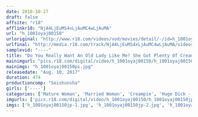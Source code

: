 ```yaml
---
date: 2018-10-27
draft: false
affsite: "r18"
afflinkr18: "NjA4LjEuMS4xLjAuMC4wLjAuMA"
url: "h_1001oyaj00150"
urloriginal: "http://www.r18.com/videos/vod/movies/detail/-/id=h_1001oyaj00150"
urlfinal: "http://media.r18.com/track/NjA4LjEuMS4xLjAuMC4wLjAuMA/videos/vod/movies/detail/-/id=h_1001oyaj00150"
samplevid: "----"
title: "Do You Really Want An Old Lady Like Me? She Got Plenty Of Creampie Sex With These Young And Hard Student Cocks! 32 Ladies/8 Hours"
mainimgurl: "pics.r18.com/digital/video/h_1001oyaj00150/h_1001oyaj00150ps.jpg"
mainimgs: "h_1001oyaj00150ps.jpg"
releasedate: "Aug. 10, 2017"
duration: 474
productioncomp: "Seishunsha"
girls: ['----']
categories: ['Mature Woman', 'Married Woman', 'Creampie', 'Huge Dick - Large Dick', 'Compilation', 'Over 4 Hours']
imgurls: ['pics.r18.com/digital/video/h_1001oyaj00150/h_1001oyaj00150jp-1.jpg', 'pics.r18.com/digital/video/h_1001oyaj00150/h_1001oyaj00150jp-2.jpg', 'pics.r18.com/digital/video/h_1001oyaj00150/h_1001oyaj00150jp-3.jpg', 'pics.r18.com/digital/video/h_1001oyaj00150/h_1001oyaj00150jp-4.jpg', 'pics.r18.com/digital/video/h_1001oyaj00150/h_1001oyaj00150jp-5.jpg', 'pics.r18.com/digital/video/h_1001oyaj00150/h_1001oyaj00150jp-6.jpg', 'pics.r18.com/digital/video/h_1001oyaj00150/h_1001oyaj00150jp-7.jpg', 'pics.r18.com/digital/video/h_1001oyaj00150/h_1001oyaj00150jp-8.jpg', 'pics.r18.com/digital/video/h_1001oyaj00150/h_1001oyaj00150jp-9.jpg', 'pics.r18.com/digital/video/h_1001oyaj00150/h_1001oyaj00150jp-10.jpg', 'pics.r18.com/digital/video/h_1001oyaj00150/h_1001oyaj00150jp-11.jpg', 'pics.r18.com/digital/video/h_1001oyaj00150/h_1001oyaj00150jp-12.jpg', 'pics.r18.com/digital/video/h_1001oyaj00150/h_1001oyaj00150jp-13.jpg', 'pics.r18.com/digital/video/h_1001oyaj00150/h_1001oyaj00150jp-14.jpg', 'pics.r18.com/digital/video/h_1001oyaj00150/h_1001oyaj00150jp-15.jpg', 'pics.r18.com/digital/video/h_1001oyaj00150/h_1001oyaj00150jp-16.jpg', 'pics.r18.com/digital/video/h_1001oyaj00150/h_1001oyaj00150jp-17.jpg', 'pics.r18.com/digital/video/h_1001oyaj00150/h_1001oyaj00150jp-18.jpg', 'pics.r18.com/digital/video/h_1001oyaj00150/h_1001oyaj00150jp-19.jpg', 'pics.r18.com/digital/video/h_1001oyaj00150/h_1001oyaj00150jp-20.jpg']
imgs: ['h_1001oyaj00150jp-1.jpg', 'h_1001oyaj00150jp-2.jpg', 'h_1001oyaj00150jp-3.jpg', 'h_1001oyaj00150jp-4.jpg', 'h_1001oyaj00150jp-5.jpg', 'h_1001oyaj00150jp-6.jpg', 'h_1001oyaj00150jp-7.jpg', 'h_1001oyaj00150jp-8.jpg', 'h_1001oyaj00150jp-9.jpg', 'h_1001oyaj00150jp-10.jpg', 'h_1001oyaj00150jp-11.jpg', 'h_1001oyaj00150jp-12.jpg', 'h_1001oyaj00150jp-13.jpg', 'h_1001oyaj00150jp-14.jpg', 'h_1001oyaj00150jp-15.jpg', 'h_1001oyaj00150jp-16.jpg', 'h_1001oyaj00150jp-17.jpg', 'h_1001oyaj00150jp-18.jpg', 'h_1001oyaj00150jp-19.jpg', 'h_1001oyaj00150jp-20.jpg']
---
```

